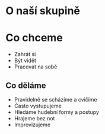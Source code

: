 # O naší skupině

# Co chceme

* Zahrát si
* Být vidět
* Pracovat na sobě

## Co děláme

* Pravidelně se scházíme a cvičíme
* Často vystupujeme
* Hledáme hudební formy a postupy
* Hrajeme bez not
* Improvizujeme